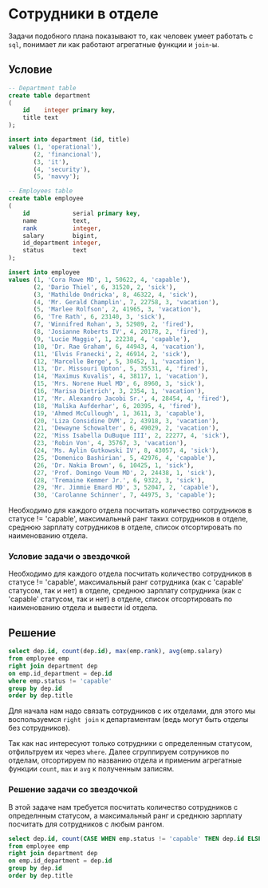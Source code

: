 # Сотрудники в отделе

Задачи подобного плана показывают то, как человек умеет работать с `sql`, понимает ли как работают агрегатные функции и `join`-ы.

## Условие

```sql
-- Department table
create table department
(
    id    integer primary key,
    title text
);

insert into department (id, title)
values (1, 'operational'),
       (2, 'financional'),
       (3, 'it'),
       (4, 'security'),
       (5, 'navvy');

-- Employees table
create table employee
(
    id            serial primary key,
    name          text,
    rank          integer,
    salary        bigint,
    id_department integer,
    status        text
);

insert into employee
values (1, 'Cora Rowe MD', 1, 50622, 4, 'capable'),
       (2, 'Dario Thiel', 6, 31520, 2, 'sick'),
       (3, 'Mathilde Ondricka', 8, 46322, 4, 'sick'),
       (4, 'Mr. Gerald Champlin', 7, 22758, 3, 'vacation'),
       (5, 'Marlee Rolfson', 2, 41965, 3, 'vacation'),
       (6, 'Tre Rath', 6, 23140, 3, 'sick'),
       (7, 'Winnifred Rohan', 3, 52989, 2, 'fired'),
       (8, 'Josianne Roberts IV', 4, 20178, 2, 'fired'),
       (9, 'Lucie Maggio', 1, 22238, 4, 'capable'),
       (10, 'Dr. Rae Graham', 6, 44943, 4, 'vacation'),
       (11, 'Elvis Franecki', 2, 46914, 2, 'sick'),
       (12, 'Marcelle Berge', 5, 30452, 1, 'vacation'),
       (13, 'Dr. Missouri Upton', 5, 35531, 4, 'fired'),
       (14, 'Maximus Kuvalis', 4, 38117, 1, 'vacation'),
       (15, 'Mrs. Norene Huel MD', 6, 8960, 3, 'sick'),
       (16, 'Marisa Dietrich', 3, 2354, 1, 'vacation'),
       (17, 'Mr. Alexandro Jacobi Sr.', 4, 28454, 4, 'fired'),
       (18, 'Malika Aufderhar', 6, 20395, 4, 'fired'),
       (19, 'Ahmed McCullough', 1, 3611, 3, 'capable'),
       (20, 'Liza Considine DVM', 2, 43918, 3, 'vacation'),
       (21, 'Dewayne Schowalter', 6, 49029, 2, 'vacation'),
       (22, 'Miss Isabella DuBuque III', 2, 22277, 4, 'sick'),
       (23, 'Robin Von', 4, 35767, 3, 'vacation'),
       (24, 'Ms. Aylin Gutkowski IV', 8, 43057, 4, 'sick'),
       (25, 'Domenico Bashirian', 5, 42976, 4, 'capable'),
       (26, 'Dr. Nakia Brown', 6, 10425, 1, 'sick'),
       (27, 'Prof. Domingo Veum MD', 2, 24438, 1, 'sick'),
       (28, 'Tremaine Kemmer Jr.', 6, 9322, 3, 'sick'),
       (29, 'Mr. Jimmie Emard MD', 3, 52047, 2, 'capable'),
       (30, 'Carolanne Schinner', 7, 44975, 3, 'capable');
```

Необходимо для каждого отдела посчитать количество сотрудников в статусе != 'capable', максимальный ранг таких сотрудников в отделе, среднюю зарплату сотрудников в отделе, список отсортировать по наименованию отдела.

### Условие задачи о звездочкой

Необходимо для каждого отдела посчитать количество сотрудников в статусе != 'capable', максимальный ранг сотрудника (как с 'capable' статусом, так и нет) в отделе, среднюю зарплату сотрудника (как с 'capable' статусом, так и нет) в отделе, список отсортировать по наименованию отдела и вывести id отдела.

## Решение

```sql
select dep.id, count(dep.id), max(emp.rank), avg(emp.salary)
from employee emp 
right join department dep 
on emp.id_department = dep.id
where emp.status != 'capable'
group by dep.id
order by dep.title
```

Для начала нам надо связать сотрудников с их отделами, для этого мы воспользуемся `right join` к департаментам (ведь могут быть отделы без сотрудников).

Так как нас интересуют только сотрудники с определенным статусом, отфильтруем их через `where`. Далее сгруппируем сотруников по отделам, отсортируем по названию отдела и применим агрегатные функции `count`, `max` и `avg` к полученным записям.

### Решение задачи со звездочкой

В этой задаче нам требуется посчитать количество сотрудников с определнным статусом, а максимальный ранг и среднюю зарплату посчитать для сотрудников с любым рангом.

```sql
select dep.id, count(CASE WHEN emp.status != 'capable' THEN dep.id ELSE NULL END), max(emp.rank), avg(emp.salary)
from employee emp 
right join department dep 
on emp.id_department = dep.id
group by dep.id
order by dep.title
```
